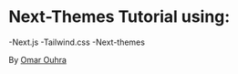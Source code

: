 # Next-Themes Tutorial using:

-Next.js
-Tailwind.css
-Next-themes

By [Omar Ouhra](https://twitter.com/OuhraOmar)
